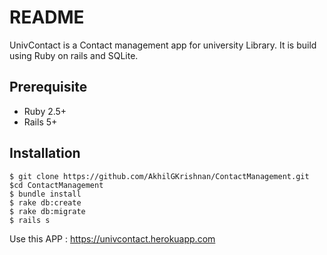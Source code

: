 # README

UnivContact is a Contact management app for university Library. It is build using Ruby on rails and SQLite.

## Prerequisite
 * Ruby 2.5+
 * Rails 5+

## Installation
```
$ git clone https://github.com/AkhilGKrishnan/ContactManagement.git
$cd ContactManagement
$ bundle install
$ rake db:create
$ rake db:migrate
$ rails s

```
Use this APP : https://univcontact.herokuapp.com